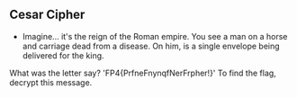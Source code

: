 ## Cesar Cipher
- Imagine... it's the reign of the Roman empire. You see a man on a horse and carriage dead from a disease. On him, is a single envelope being delivered for the king. 

What was the letter say? 'FP4{PrfneFnynqfNerFrpher!}' To find the flag, decrypt this message. 
